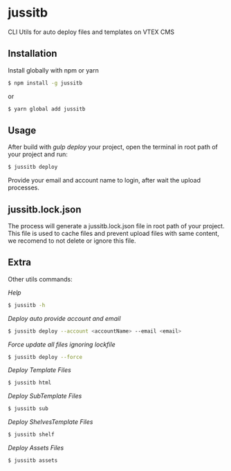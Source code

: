 # jussitb
CLI Utils for auto deploy files and templates on VTEX CMS

## Installation
Install globally with npm or yarn

```bash
$ npm install -g jussitb
```

or

```bash
$ yarn global add jussitb
```

## Usage
After build with *gulp deploy* your project, open the terminal in root path of your project and run:

```bash
$ jussitb deploy
```

Provide your email and account name to login, after wait the upload processes.

## jussitb.lock.json
The process will generate a jussitb.lock.json file in root path of your project.
This file is used to cache files and prevent upload files with same content, we recomend to not delete or ignore this file.

## Extra
Other utils commands:

*Help*
```bash
$ jussitb -h
```

*Deploy auto provide account and email*
```bash
$ jussitb deploy --account <accountName> --email <email>
```

*Force update all files ignoring lockfile*
```bash
$ jussitb deploy --force
```

*Deploy Template Files*
```bash
$ jussitb html
```

*Deploy SubTemplate Files*
```bash
$ jussitb sub
```

*Deploy ShelvesTemplate Files*
```bash
$ jussitb shelf
```

*Deploy Assets Files*
```bash
$ jussitb assets
```